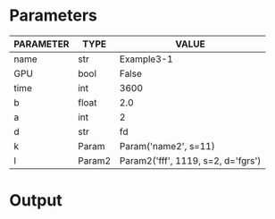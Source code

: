 # Parameters

| PARAMETER         | TYPE              | VALUE             |
|-------------------|-------------------|-------------------|
| name              | str               | Example3-1        |
| GPU               | bool              | False             |
| time              | int               | 3600              |
| b                 | float             | 2.0               |
| a                 | int               | 2                 |
| d                 | str               | fd                |
| k                 | Param             | Param('name2', s=11)|
| l                 | Param2            | Param2('fff', 1119, s=2, d='fgrs')|

# Output

